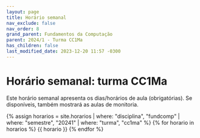 ```yaml
---
layout: page
title: Horário semanal
nav_exclude: false
nav_order: 8
grand_parent: Fundamentos da Computação
parent: 2024/1 - Turma CC1Ma
has_children: false
last_modified_date: 2023-12-20 11:57 -0300
---
```


# Horário semanal: turma CC1Ma

Este horário semanal apresenta os dias/horários de aula (obrigatórias). Se
disponíveis, também mostrará as aulas de monitoria.

{% assign horarios = site.horarios
     | where: "disciplina", "fundcomp"
     | where: "semestre", "20241"
     | where: "turma", "cc1ma" %}
{% for horario in horarios %}
{{ horario }}
{% endfor %}
